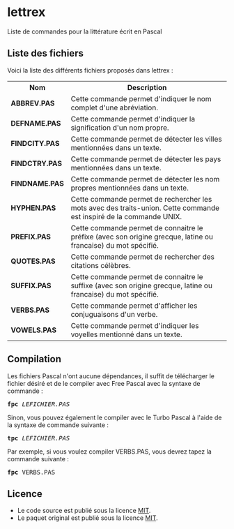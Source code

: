 # lettrex
Liste de commandes pour la littérature écrit en Pascal

<h2>Liste des fichiers</h3>

Voici la liste des différents fichiers proposés dans lettrex :

<table>
  <tr>
    <th>Nom</th>
    <th>Description</th>
  </tr>
  <tr>
      <td><b>ABBREV.PAS</b></td>
      <td>Cette commande permet d'indiquer le nom complet d'une abréviation.</td>
  </tr>  
  <tr>
      <td><b>DEFNAME.PAS</b></td>
      <td>Cette commande permet d'indiquer la signification d'un nom propre.</td>
  </tr>
  <tr>
      <td><b>FINDCITY.PAS</b></td>
      <td>Cette commande permet de détecter les villes mentionnées dans un texte.</td>
  </tr>
  <tr>
      <td><b>FINDCTRY.PAS</b></td>
    <td>Cette commande permet de détecter les pays mentionnées dans un texte.</td>
  <tr>
      <td><b>FINDNAME.PAS</b></td>
      <td>Cette commande permet de détecter les nom propres mentionnées dans un texte.</td>
  </tr>
  <tr>
	<td><b>HYPHEN.PAS</b></td>
        <td>Cette commande permet de rechercher les mots avec des traits-union. Cette commande est inspiré de la commande UNIX.</td>
  </tr>
  <tr>
  	<td><b>PREFIX.PAS</b></td>
	<td>Cette commande permet de connaitre le préfixe (avec son origine grecque, latine ou francaise) du mot spécifié.</td>
  </tr>  
  <tr>
  	<td><b>QUOTES.PAS</b></td>
	<td>Cette commande permet de rechercher des citations célèbres.</td>
  </tr>
  <tr>
  	<td><b>SUFFIX.PAS</b></td>
	<td>Cette commande permet de connaitre le suffixe (avec son origine grecque, latine ou francaise) du mot spécifié.</td>
  </tr>
  <tr>
	<td><b>VERBS.PAS</b></td>
	<td>Cette commande permet d'afficher les conjuguaisons d'un verbe.</td>
  </tr>
  <tr>
  	<td><b>VOWELS.PAS</b></td>
	<td>Cette commande permet d'indiquer les voyelles mentionné dans un texte.</td> 
</tr>
 </table>

<h2>Compilation</h2>
	
Les fichiers Pascal n'ont aucune dépendances, il suffit de télécharger le fichier désiré et de le compiler avec Free Pascal avec la syntaxe de commande  :

<pre><b>fpc</b> <i>LEFICHIER.PAS</i></pre>
	
Sinon, vous pouvez également le compiler avec le Turbo Pascal à l'aide de la syntaxe de commande suivante :	

<pre><b>tpc</b> <i>LEFICHIER.PAS</i></pre>
	
Par exemple, si vous voulez compiler VERBS.PAS, vous devrez tapez la commande suivante :

<pre><b>fpc</b> VERBS.PAS</pre>

<h2>Licence</h2>
<ul>
 <li>Le code source est publié sous la licence <a href="https://github.com/gladir/lettrex/blob/main/LICENSE">MIT</a>.</li>
 <li>Le paquet original est publié sous la licence <a href="https://github.com/gladir/lettrex/blob/main/LICENSE">MIT</a>.</li>
</ul>

